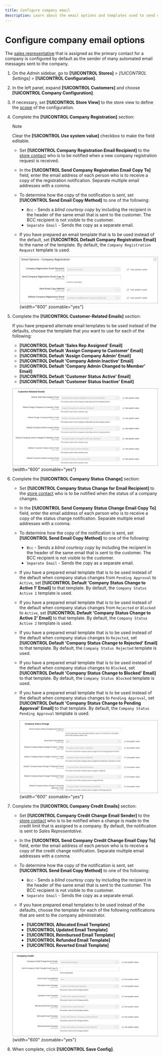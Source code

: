 ```yaml
---
title: Configure company email
description: Learn about the email options and templates used to send communications for company accounts.
---
```

# Configure company email options

The [sales representative](account-company-manage.md) that is assigned as the primary contact for a company is configured by default as the sender of many automated email messages sent to the company.

1. On the _Admin_ sidebar, go to **[!UICONTROL Stores]** > _[!UICONTROL Settings]_ > **[!UICONTROL Configuration]**.

1. In the left panel, expand **[!UICONTROL Customers]** and choose **[!UICONTROL Company Configuration]**.

1. If necessary, set **[!UICONTROL Store View]** to the store view to define the [scope](../getting-started/websites-stores-views.md#scope-settings) of the configuration.

1. Complete the **[!UICONTROL Company Registration]** section:

   >[!NOTE]
   >
   >Clear the **[!UICONTROL Use system value]** checkbox to make the field editable.

   - Set **[!UICONTROL Company Registration Email Recipient]** to the [store contact](../getting-started/store-details.md#store-email-addresses) who is to be notified when a new company registration request is received.

   - In the **[!UICONTROL Send Company Registration Email Copy To]** field, enter the email address of each person who is to receive a copy of the registration notification. Separate multiple email addresses with a comma.

   - To determine how the copy of the notification is sent, set **[!UICONTROL Send Email Copy Method]** to one of the following:

      - `Bcc` - Sends a _blind courtesy copy_ by including the recipient in the header of the same email that is sent to the customer. The BCC recipient is not visible to the customer.
      - `Separate Email` - Sends the copy as a separate email.

   - If you have prepared an email template that is to be used instead of the default, set **[!UICONTROL Default Company Registration Email]** to the name of the template. By default, the `Company Registration Request` template is used.

      ![Customers configuration - company registration](./assets/company-email-options-company-registration.png){width="600" zoomable="yes"}

1. Complete the **[!UICONTROL Customer-Related Emails]** section:

   If you have prepared alternate email templates to be used instead of the defaults, choose the template that you want to use for each of the following:

   - **[!UICONTROL Default 'Sales Rep Assigned' Email]**
   - **[!UICONTROL Default 'Assign Company to Customer' Email]**
   - **[!UICONTROL Default 'Assign Company Admin' Email]**
   - **[!UICONTROL Default 'Company Admin Inactive' Email]**
   - **[!UICONTROL Default 'Company Admin Changed to Member' Email]**
   - **[!UICONTROL Default 'Customer Status Active' Email]**
   - **[!UICONTROL Default 'Customer Status Inactive' Email]**

   ![Customers configuration - customer related emails](./assets/company-email-options-customer-related-emails.png){width="600" zoomable="yes"}

1. Complete the **[!UICONTROL Company Status Change]** section:

   - Set **[!UICONTROL Company Status Change for Email Recipient]** to the [store contact](../getting-started/store-details.md#store-email-addresses) who is to be notified when the status of a company changes.

   - In the **[!UICONTROL Send Company Status Change Email Copy To]** field, enter the email address of each person who is to receive a copy of the status change notification. Separate multiple email addresses with a comma.

   - To determine how the copy of the notification is sent, set **[!UICONTROL Send Email Copy Method]** to one of the following:

      - `Bcc` - Sends a _blind courtesy copy_ by including the recipient in the header of the same email that is sent to the customer. The BCC recipient is not visible to the customer.
      - `Separate Email` - Sends the copy as a separate email.

   - If you have a prepared email template that is to be used instead of the default when company status changes from `Pending Approval` to `Active`, set **[!UICONTROL Default 'Company Status Change to Active 1' Email]** to that template. By default, the `Company Status Active 1` template is used.

   - If you have a prepared email template that is to be used instead of the default when company status changes from `Rejected` or `Blocked` to `Active`, set **[!UICONTROL Default 'Company Status Change to Active 2' Email]** to that template. By default, the `Company Status Active 2` template is used.

   - If you have a prepared email template that is to be used instead of the default when company status changes to `Rejected`, set **[!UICONTROL Default 'Company Status Change to Rejected' Email]** to that template. By default, the `Company Status Rejected` template is used.

   - If you have a prepared email template that is to be used instead of the default when company status changes to `Blocked`, set **[!UICONTROL Default 'Company Status Change to Blocked' Email]** to that template. By default, the `Company Status Blocked` template is used.

   - If you have a prepared email template that is to be used instead of the default when company status changes to `Pending Approval`, set **[!UICONTROL Default 'Company Status Change to Pending Approval' Email]** to that template. By default, the `Company Status Pending Approval` template is used.

      ![Customers configuration - company status change](./assets/company-email-options-company-status-change.png){width="600" zoomable="yes"}

1. Complete the **[!UICONTROL Company Credit Emails]** section:

   - Set **[!UICONTROL Company Credit Change Email Sender]** to the [store contact](../getting-started/store-details.md#store-email-addresses) who is to be notified when a change is made to the credit limit that is assigned to a company. By default, the notification is sent to _Sales Representative_.

   - In the **[!UICONTROL Send Company Credit Change Email Copy To]** field, enter the email address of each person who is to receive a copy of the credit change notification. Separate multiple email addresses with a comma.

   - To determine how the copy of the notification is sent, set **[!UICONTROL Send Email Copy Method]** to one of the following:

      - `Bcc` - Sends a _blind courtesy copy_ by including the recipient in the header of the same email that is sent to the customer. The BCC recipient is not visible to the customer.
      - `Separate Email` - Sends the copy as a separate email.

   - If you have prepared email templates to be used instead of the defaults, choose the template for each of the following notifications that are sent to the company administrator.

      - **[!UICONTROL Allocated Email Template]**
      - **[!UICONTROL Updated Email Template]**
      - **[!UICONTROL Reimbursed Email Template]**
      - **[!UICONTROL Refunded Email Template]**
      - **[!UICONTROL Reverted Email Template]**

    ![Customers configuration - company credit emails](./assets/company-email-options-company-credit.png){width="600" zoomable="yes"}

1. When complete, click **[!UICONTROL Save Config]**.
